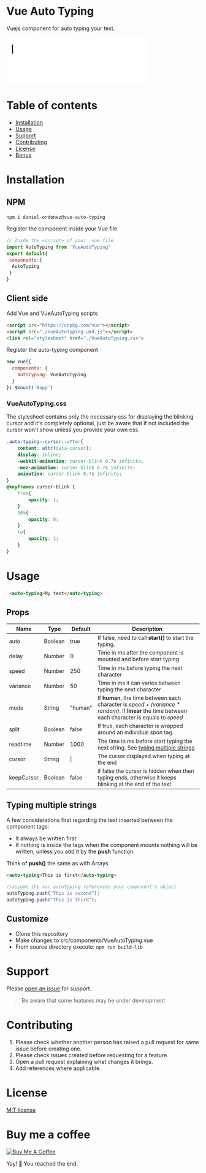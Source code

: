 # Vue Auto Typing

Vuejs component for auto typing your text.

![auto typing text](./screenshots/sample.gif)

# Table of contents

* [Installation](#installation)
* [Usage](#usage)
* [Support](#support)
* [Contributing](#contributing)
* [License](#license)
* [Bonus](#buy-me-a-coffee)

# Installation

## NPM

```npm
npm i daniel-ordonez@vue-auto-typing
```

Register the component inside your Vue file

```javascript
// Insde the <script> of your .vue file
import AutoTyping from 'VueAutoTyping'
export default{
 components:{
  AutoTyping
 }
}
```

## Client side

Add Vue and VueAutoTyping scripts
```html
<script src="https://unpkg.com/vue"></script>
<script src="./VueAutoTyping.umd.js"></script>
<link rel="stylesheet" href="./VueAutoTyping.css">
```

Register the auto-typing component

```javascript
new Vue({
  components: {
    autoTyping: VueAutoTyping
  }
}).$mount('#app')
```

### VueAutoTyping.css

The stylesheet contains only the necessary css for displaying the blinking cursor and it's completely optional, just be aware that if not included the cursor won't show unless you provide your own css.

``` css
.auto-typing--cursor::after{
    content: attr(data-cursor);
    display: inline;
    -webkit-animation: cursor-blink 0.7s infinite;
    -moz-animation: cursor-blink 0.7s infinite;
    animation: cursor-blink 0.7s infinite;
}
@keyframes cursor-blink {
    from{
        opacity: 1;
    }
    50%{
        opacity: 0;
    }
    to{
        opacity: 1;
    }
}
```



# Usage

```html
 <auto-typing>My text</auto-typing>
```

## Props
| Name     | Type    | Default   | Description |
|----------|---------|-----------|-------------|
|auto      |Boolean  |true       |If false, need to call **start()** to start the typing.
|delay     |Number   |0          |Time in ms after the component is mounted and before start typing|
|speed     |Number   |250        |Time in ms before typing the next character|
|variance  |Number   |50         |Time in ms it can varies between typing the next character|
|mode      |String   |"human"    |If **human**, the time between each character is _speed + (variance * random)_. If **linear** the time between each character is equals to _speed_|
|split     |Boolean  |false       |If true, each character is wrapped around an individual _span_ tag|
|readtime  |Number   |1000       |The time in ms before start typing the next string. See [typing multiple strings](#typing-multiple-strings)|
|cursor    |String   |&#124;     |The cursor displayed when typing at the end|
|keepCursor|Boolean  |false      |if false the cursor is hidden when then typing ends, otherwise it keeps blinking at the end of the text|

## Typing multiple strings

A few considerations first regarding the text inserted between the component tags:
* It always be written first
* If nothing is inside the tags when the component mounts nothing will be written, unless you add it by the **push** function.

Think of **push()** the same as with Arrays
```html
<auto-typing>This is first</auto-typing>
```
```javascript
//assume the var autoTyping references your component's object
autoTyping.push("This is second");
autoTyping.push("This is third");
```


## Customize

* Clone this repository
* Make changes to src/components/VueAutoTyping.vue
* From source directory execute: `npm run build-lib`

# Support

Please [open an issue](https://github.com/daniel-ordonez/vue-chatui/issuess/new) for support.

>Be aware that some features may be under development

# Contributing

1. Please check whether another person has raised a pull request for same issue before creating one.
2. Please check issues created before requesting for a feature.
3. Open a pull request explaining what changes it brings.
4. Add references where applicable.

# License

[MIT license](https://tldrlegal.com/license/mit-license)

# Buy me a coffee

<a href="https://www.buymeacoffee.com/danielordonez" target="_blank"><img src="https://www.buymeacoffee.com/assets/img/custom_images/orange_img.png" alt="Buy Me A Coffee" style="height: auto !important;width: auto !important;" ></a>

Yay! 🎉 You reached the end.